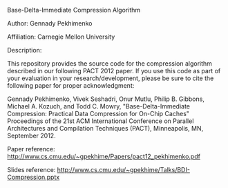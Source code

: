 Base-Delta-Immediate Compression Algorithm
                                 
Author: Gennady Pekhimenko 

Affiliation: Carnegie Mellon University

Description:

This repository provides the source code for the compression algorithm
described in our following PACT 2012 paper. If you use this code as part of
your evaluation in your research/development, please be sure to cite the
following paper for proper acknowledgment:

Gennady Pekhimenko, Vivek Seshadri, Onur Mutlu, Philip B. Gibbons, Michael A.
Kozuch, and Todd C. Mowry, "Base-Delta-Immediate Compression: Practical Data
Compression for On-Chip Caches" Proceedings of the 21st ACM International
Conference on Parallel Architectures and Compilation Techniques (PACT),
Minneapolis, MN, September 2012.

Paper reference: http://www.cs.cmu.edu/~gpekhime/Papers/pact12_pekhimenko.pdf

Slides reference: http://www.cs.cmu.edu/~gpekhime/Talks/BDI-Compression.pptx 
